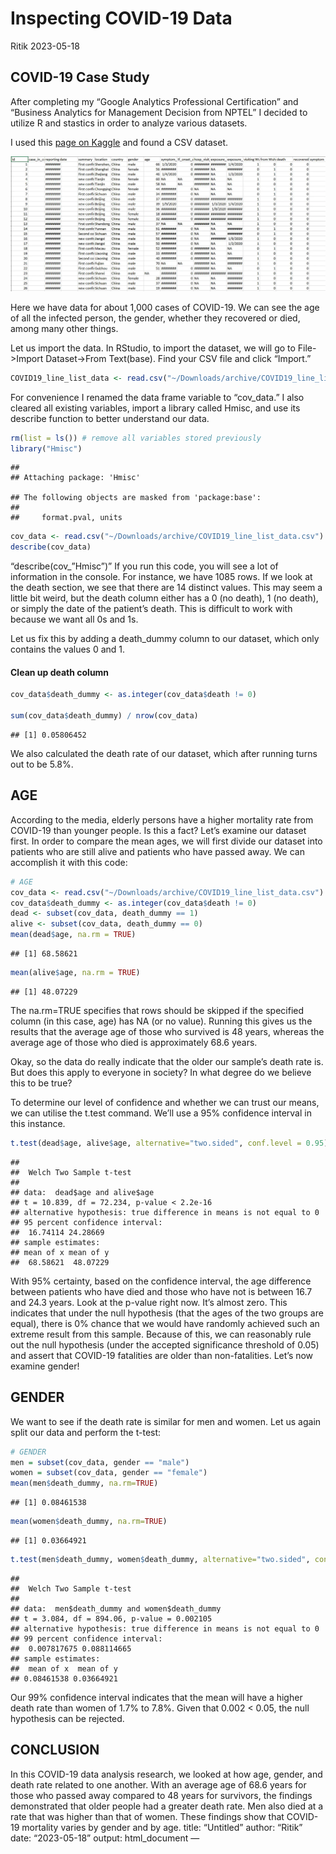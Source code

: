 Inspecting COVID-19 Data
================
Ritik
2023-05-18

## COVID-19 Case Study

After completing my “Google Analytics Professional Certification” and
“Business Analytics for Management Decision from NPTEL” I decided to
utilize R and stastics in order to analyze various datasets.

I used this [page on
Kaggle](https://www.kaggle.com/datasets/sudalairajkumar/novel-corona-virus-2019-dataset/versions/25?resource=download)
and found a CSV dataset.


![COVID19 DATA](https://github.com/ritikrishi/Project/blob/main/image_covid_data.png)

Here we have data for about 1,000 cases of COVID-19. We can see the age
of all the infected person, the gender, whether they recovered or died,
among many other things.

Let us import the data. In RStudio, to import the dataset, we will go to
File-\>Import Dataset-\>From Text(base). Find your CSV file and click
“Import.”

``` r
COVID19_line_list_data <- read.csv("~/Downloads/archive/COVID19_line_list_data.csv")
```

For convenience I renamed the data frame variable to “cov_data.” I also
cleared all existing variables, import a library called Hmisc, and use
its describe function to better understand our data.

``` r
rm(list = ls()) # remove all variables stored previously
library("Hmisc")  
```

    ## 
    ## Attaching package: 'Hmisc'

    ## The following objects are masked from 'package:base':
    ## 
    ##     format.pval, units

``` r
cov_data <- read.csv("~/Downloads/archive/COVID19_line_list_data.csv")
describe(cov_data) 
```

“describe(cov\_”Hmisc”)” If you run this code, you will see a lot of
information in the console. For instance, we have 1085 rows. If we look
at the death section, we see that there are 14 distinct values. This may
seem a little bit weird, but the death column either has a 0 (no death),
1 (no death), or simply the date of the patient’s death. This is
difficult to work with because we want all 0s and 1s.

Let us fix this by adding a death_dummy column to our dataset, which
only contains the values 0 and 1.

#### Clean up death column

``` r
cov_data$death_dummy <- as.integer(cov_data$death != 0)

sum(cov_data$death_dummy) / nrow(cov_data)
```

    ## [1] 0.05806452

We also calculated the death rate of our dataset, which after running
turns out to be 5.8%.

## AGE

According to the media, elderly persons have a higher mortality rate
from COVID-19 than younger people. Is this a fact? Let’s examine our
dataset first. In order to compare the mean ages, we will first divide
our dataset into patients who are still alive and patients who have
passed away. We can accomplish it with this code:

``` r
# AGE
cov_data <- read.csv("~/Downloads/archive/COVID19_line_list_data.csv")
cov_data$death_dummy <- as.integer(cov_data$death != 0)
dead <- subset(cov_data, death_dummy == 1)
alive <- subset(cov_data, death_dummy == 0)
mean(dead$age, na.rm = TRUE)
```

    ## [1] 68.58621

``` r
mean(alive$age, na.rm = TRUE)
```

    ## [1] 48.07229

The na.rm=TRUE specifies that rows should be skipped if the specified
column (in this case, age) has NA (or no value). Running this gives us
the results that the average age of those who survived is 48 years,
whereas the average age of those who died is approximately 68.6 years.

Okay, so the data do really indicate that the older our sample’s death
rate is. But does this apply to everyone in society? In what degree do
we believe this to be true?

To determine our level of confidence and whether we can trust our means,
we can utilise the t.test command. We’ll use a 95% confidence interval
in this instance.

``` r
t.test(dead$age, alive$age, alternative="two.sided", conf.level = 0.95)
```

    ## 
    ##  Welch Two Sample t-test
    ## 
    ## data:  dead$age and alive$age
    ## t = 10.839, df = 72.234, p-value < 2.2e-16
    ## alternative hypothesis: true difference in means is not equal to 0
    ## 95 percent confidence interval:
    ##  16.74114 24.28669
    ## sample estimates:
    ## mean of x mean of y 
    ##  68.58621  48.07229

With 95% certainty, based on the confidence interval, the age difference
between patients who have died and those who have not is between 16.7
and 24.3 years. Look at the p-value right now. It’s almost zero. This
indicates that under the null hypothesis (that the ages of the two
groups are equal), there is 0% chance that we would have randomly
achieved such an extreme result from this sample. Because of this, we
can reasonably rule out the null hypothesis (under the accepted
significance threshold of 0.05) and assert that COVID-19 fatalities are
older than non-fatalities. Let’s now examine gender!

## GENDER

We want to see if the death rate is similar for men and women. Let us
again split our data and perform the t-test:

``` r
# GENDER
men = subset(cov_data, gender == "male")
women = subset(cov_data, gender == "female")
mean(men$death_dummy, na.rm=TRUE)
```

    ## [1] 0.08461538

``` r
mean(women$death_dummy, na.rm=TRUE)
```

    ## [1] 0.03664921

``` r
t.test(men$death_dummy, women$death_dummy, alternative="two.sided", conf.level = 0.99)
```

    ## 
    ##  Welch Two Sample t-test
    ## 
    ## data:  men$death_dummy and women$death_dummy
    ## t = 3.084, df = 894.06, p-value = 0.002105
    ## alternative hypothesis: true difference in means is not equal to 0
    ## 99 percent confidence interval:
    ##  0.007817675 0.088114665
    ## sample estimates:
    ##  mean of x  mean of y 
    ## 0.08461538 0.03664921

Our 99% confidence interval indicates that the mean will have a higher
death rate than women of 1.7% to 7.8%. Given that 0.002 \< 0.05, the
null hypothesis can be rejected.

## CONCLUSION

In this COVID-19 data analysis research, we looked at how age, gender,
and death rate related to one another. With an average age of 68.6 years
for those who passed away compared to 48 years for survivors, the
findings demonstrated that older people had a greater death rate. Men
also died at a rate that was higher than that of women. These findings
show that COVID-19 mortality varies by gender and by age. title:
“Untitled” author: “Ritik” date: “2023-05-18” output: html_document —

